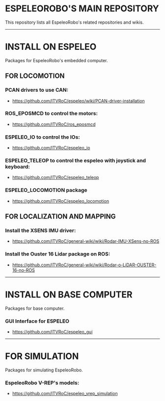 # ESPELEOROBO'S MAIN REPOSITORY

This repository lists all EspeleoRobo's related repositories and wikis. 

---------------------------------------------------------
# INSTALL ON ESPELEO 

Packages for EspeleoRobo's embedded computer.

## FOR LOCOMOTION

### PCAN drivers to use CAN:
 - https://github.com/ITVRoC/espeleo/wiki/PCAN-driver-installation

### ROS_EPOSMCD to control the motors:
 - https://github.com/ITVRoC/ros_eposmcd
 
### ESPELEO_IO to control the IOs:
 - https://github.com/ITVRoC/espeleo_io
 
### ESPELEO_TELEOP to control the espeleo with joystick and keyboard:
 - https://github.com/ITVRoC/espeleo_teleop
 
### ESPELEO_LOCOMOTION package 
 - https://github.com/ITVRoC/espeleo_locomotion
 
## FOR LOCALIZATION AND MAPPING

### Install the XSENS IMU driver:
 - https://github.com/ITVRoC/general-wiki/wiki/Rodar-IMU-XSens-no-ROS
 
### Install the Ouster 16 Lidar package on ROS:
 - https://github.com/ITVRoC/general-wiki/wiki/Rodar-o-LiDAR-OUSTER-16-no-ROS
 

 --------------------------------------------------------
 # INSTALL ON BASE COMPUTER
 
 Packages for base computer.
 
 ### GUI Interface for ESPELEO
 
 - https://github.com/ITVRoC/espeleo_gui
 
 --------------------------------------------------------
 # FOR SIMULATION
 
 Packages for simulating EspeleoRobo.
 
 ### EspeleoRobo V-REP's models:
 - https://github.com/ITVRoC/espeleo_vrep_simulation
